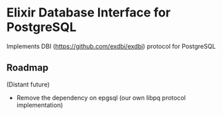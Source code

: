 # Elixir Database Interface for PostgreSQL

Implements DBI (https://github.com/exdbi/exdbi) protocol for PostgreSQL

## Roadmap

(Distant future)

* Remove the dependency on epgsql (our own libpq protocol implementation)